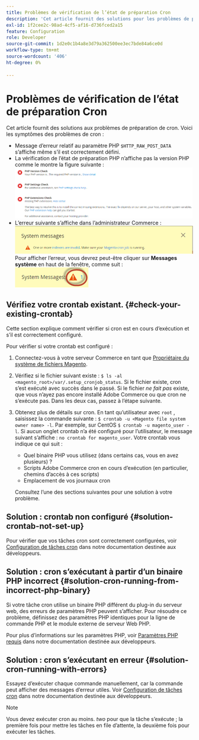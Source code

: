 ```yaml
---
title: Problèmes de vérification de l’état de préparation Cron
description: 'Cet article fournit des solutions pour les problèmes de préparation cron. Voici les symptômes des problèmes de cron :'
exl-id: 1f2cee2c-98ad-4cf5-af16-d736fced2a15
feature: Configuration
role: Developer
source-git-commit: 1d2e0c1b4a8e3d79a362500ee3ec7bde84a6ce0d
workflow-type: tm+mt
source-wordcount: '406'
ht-degree: 0%

---
```


# Problèmes de vérification de l’état de préparation Cron

Cet article fournit des solutions aux problèmes de préparation de cron. Voici les symptômes des problèmes de cron :

* Message d’erreur relatif au paramètre PHP `$HTTP_RAW_POST_DATA` s’affiche même s’il est correctement défini.
* La vérification de l’état de préparation PHP n’affiche pas la version PHP comme le montre la figure suivante :
  ![upgr-tshot-no-cron.png](assets/upgr-tshoot-no-cron.png)
* L’erreur suivante s’affiche dans l’administrateur Commerce :
  ![compman-cron-not-running.png](assets/compman-cron-not-running.png)
Pour afficher l’erreur, vous devrez peut-être cliquer sur **Messages système** en haut de la fenêtre, comme suit :
  ![compman_sys-messages.png](assets/compman_sys-messages.png)

## Vérifiez votre crontab existant. {#check-your-existing-crontab}

Cette section explique comment vérifier si cron est en cours d’exécution et s’il est correctement configuré.

Pour vérifier si votre crontab est configuré :

1. Connectez-vous à votre serveur Commerce en tant que [Propriétaire du système de fichiers Magento](https://devdocs.magento.com/guides/v2.3/install-gde/prereq/file-sys-perms-over.html).
1. Vérifiez si le fichier suivant existe : `$ ls -al <magento_root>/var/.setup_cronjob_status`. Si le fichier existe, cron s’est exécuté avec succès dans le passé. Si le fichier *ne fait pas* existe, que vous n’ayez pas encore installé Adobe Commerce ou que cron ne s’exécute pas. Dans les deux cas, passez à l’étape suivante.
1. Obtenez plus de détails sur cron. En tant qu’utilisateur avec `root` , saisissez la commande suivante : `$ crontab -u <Magento file system owner name> -l`. Par exemple, sur CentOS `$ crontab -u magento_user -l`. Si aucun onglet crontab n’a été configuré pour l’utilisateur, le message suivant s’affiche :    `no crontab for magento_user`. Votre crontab vous indique ce qui suit :
   * Quel binaire PHP vous utilisez (dans certains cas, vous en avez plusieurs) ?
   * Scripts Adobe Commerce cron en cours d’exécution (en particulier, chemins d’accès à ces scripts)
   * Emplacement de vos journaux cron

   Consultez l’une des sections suivantes pour une solution à votre problème.

## Solution : crontab non configuré {#solution-crontab-not-set-up}

Pour vérifier que vos tâches cron sont correctement configurées, voir [Configuration de tâches cron](https://devdocs.magento.com/guides/v2.3/install-gde/install/post-install-config.html#post-install-cron) dans notre documentation destinée aux développeurs.

## Solution : cron s’exécutant à partir d’un binaire PHP incorrect {#solution-cron-running-from-incorrect-php-binary}

Si votre tâche cron utilise un binaire PHP différent du plug-in du serveur web, des erreurs de paramètres PHP peuvent s’afficher. Pour résoudre ce problème, définissez des paramètres PHP identiques pour la ligne de commande PHP et le module externe de serveur Web PHP.

Pour plus d’informations sur les paramètres PHP, voir [Paramètres PHP requis](https://devdocs.magento.com/guides/v2.3/install-gde/prereq/php-settings.html) dans notre documentation destinée aux développeurs.

## Solution : cron s’exécutant en erreur {#solution-cron-running-with-errors}

Essayez d’exécuter chaque commande manuellement, car la commande peut afficher des messages d’erreur utiles. Voir [Configuration de tâches cron](https://devdocs.magento.com/guides/v2.3/install-gde/install/post-install-config.html#post-install-cron) dans notre documentation destinée aux développeurs.

>[!NOTE]
>
>Vous devez exécuter cron au moins. *two* pour que la tâche s’exécute ; la première fois pour mettre les tâches en file d’attente, la deuxième fois pour exécuter les tâches.
